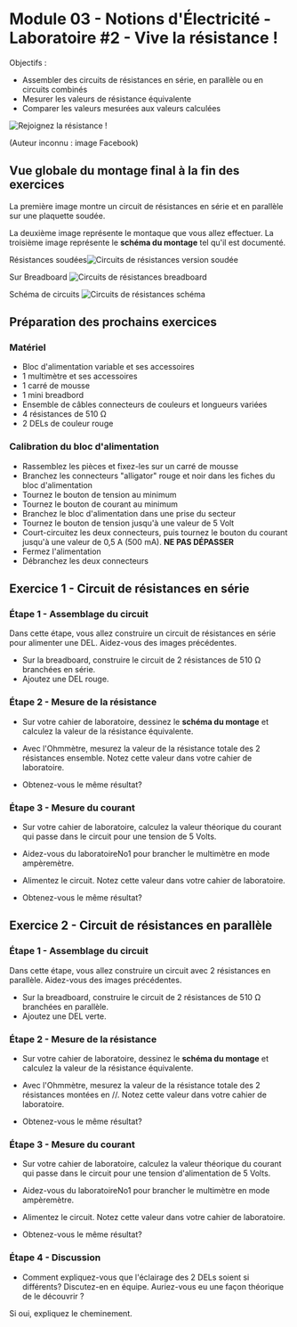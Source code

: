 # Module 03 - Notions d'Électricité - Laboratoire #2 - Vive la résistance !

Objectifs :

- Assembler des circuits de résistances en série, en parallèle ou en circuits combinés
- Mesurer les valeurs de résistance équivalente
- Comparer les valeurs mesurées aux valeurs calculées

![Rejoignez la résistance !](./img/resistance_meme.png)

(Auteur inconnu : image Facebook)

## Vue globale du montage final à la fin des exercices

La première image montre un circuit de résistances en série et en parallèle sur une plaquette soudée.

La deuxième image représente le montaque que vous allez effectuer.
La troisième image représente le **schéma du montage** tel qu'il est documenté. 

Résistances soudées![Circuits de résistances version soudée](img/circuitsSerieParallele.png)

Sur Breadboard ![Circuits de résistances breadboard](img/circuitSerieParalelle.png)

Schéma de circuits  ![Circuits de résistances schéma](img/circuitSerieParalelleSchema.png)

## Préparation des prochains exercices

### Matériel

- Bloc d'alimentation variable et ses accessoires
- 1 multimètre et ses accessoires
- 1 carré de mousse
- 1 mini breadbord
- Ensemble de câbles connecteurs de couleurs et longueurs variées
- 4 résistances de 510 &#8486;
- 2 DELs de couleur rouge

### Calibration du bloc d'alimentation

- Rassemblez les pièces et fixez-les sur un carré de mousse
- Branchez les connecteurs "alligator" rouge et noir dans les fiches du bloc d'alimentation
- Tournez le bouton de tension au minimum
- Tournez le bouton de courant au minimum
- Branchez le bloc d'alimentation dans une prise du secteur
- Tournez le bouton de tension jusqu'à une valeur de 5 Volt
- Court-circuitez les deux connecteurs, puis tournez le bouton du courant jusqu'à une valeur de 0,5 A (500 mA). **NE PAS DÉPASSER**
- Fermez l'alimentation
- Débranchez les deux connecteurs

## Exercice 1 - Circuit de résistances en série

### Étape 1 -  Assemblage du circuit

Dans cette étape, vous allez construire un circuit de résistances en série pour alimenter une DEL. Aidez-vous des images précédentes.

- Sur la breadboard, construire le circuit de 2 résistances de 510 &#8486; branchées en série.
- Ajoutez une DEL rouge.

### Étape 2 - Mesure de la résistance

- Sur votre cahier de laboratoire, dessinez le **schéma du montage** et calculez la valeur de la résistance équivalente.

- Avec l'Ohmmètre, mesurez la valeur de la résistance totale des 2 résistances ensemble. Notez cette valeur dans votre cahier de laboratoire.

- Obtenez-vous le même résultat?

### Étape 3 - Mesure du courant

- Sur votre cahier de laboratoire, calculez la valeur théorique du courant qui passe dans le circuit pour une tension de 5 Volts.

- Aidez-vous du laboratoireNo1 pour brancher le multimètre en mode ampèremètre.

- Alimentez le circuit. Notez cette valeur dans votre cahier de laboratoire.
- Obtenez-vous le même résultat?

## Exercice 2 - Circuit de résistances en parallèle

### Étape 1 - Assemblage du circuit

Dans cette étape, vous allez construire un circuit avec 2 résistances en parallèle. Aidez-vous des images précédentes.

- Sur la breadboard, construire le circuit de 2 résistances de 510 &#8486; branchées en parallèle. 
- Ajoutez une DEL verte.

### Étape 2 - Mesure de la résistance

- Sur votre cahier de laboratoire, dessinez le **schéma du montage** et calculez la valeur de la résistance équivalente.

- Avec l'Ohmmètre, mesurez la valeur de la résistance totale des 2 résistances montées en //. Notez cette valeur dans votre cahier de laboratoire.

- Obtenez-vous le même résultat?

### Étape 3 - Mesure du courant

- Sur votre cahier de laboratoire, calculez la valeur théorique du courant qui passe dans le circuit pour une tension d'alimentation de 5 Volts.

- Aidez-vous du laboratoireNo1 pour brancher le multimètre en mode ampèremètre.

- Alimentez le circuit. Notez cette valeur dans votre cahier de laboratoire.
- Obtenez-vous le même résultat?

### Étape 4 - Discussion

- Comment expliquez-vous que l'éclairage des 2 DELs soient si différents? Discutez-en en équipe. Auriez-vous eu une façon théorique de le découvrir ? 

Si oui, expliquez le cheminement.
